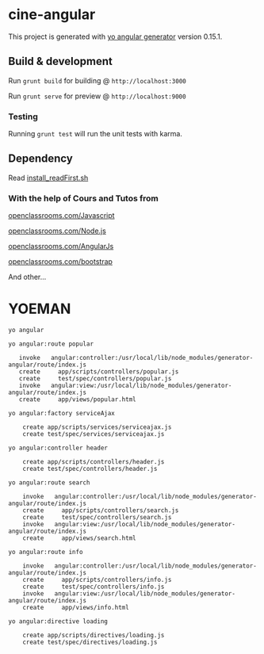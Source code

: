 # cine-angular

This project is generated with [yo angular generator](https://github.com/yeoman/generator-angular)
version 0.15.1.

## Build & development

Run `grunt build` for building @ `http://localhost:3000`

Run `grunt serve` for preview @ `http://localhost:9000`

### Testing

Running `grunt test` will run the unit tests with karma.

## Dependency
Read [install_readFirst.sh](https://github.com/elrhandouri/cine_angular/blob/master/install_readFirst.sh)

### With the help of Cours and Tutos from

[openclassrooms.com/Javascript](https://openclassrooms.com/courses/dynamisez-vos-sites-web-avec-javascript)

[openclassrooms.com/Node.js](https://openclassrooms.com/courses/des-applications-ultra-rapides-avec-node-js)

[openclassrooms.com/AngularJs](https://openclassrooms.com/courses/developpez-vos-applications-web-avec-angularjs)

[openclassrooms.com/bootstrap](https://openclassrooms.com/courses/prenez-en-main-bootstrap)

And other...


# YOEMAN

`yo angular`

`yo angular:route popular`
```
   invoke   angular:controller:/usr/local/lib/node_modules/generator-angular/route/index.js
   create     app/scripts/controllers/popular.js
   create     test/spec/controllers/popular.js
   invoke   angular:view:/usr/local/lib/node_modules/generator-angular/route/index.js
   create     app/views/popular.html
```

`yo angular:factory serviceAjax`
```
	create app/scripts/services/serviceajax.js
	create test/spec/services/serviceajax.js
```

`yo angular:controller header`
```
	create app/scripts/controllers/header.js
	create test/spec/controllers/header.js
```

`yo angular:route search`
```
	invoke   angular:controller:/usr/local/lib/node_modules/generator-angular/route/index.js
	create     app/scripts/controllers/search.js
	create     test/spec/controllers/search.js
	invoke   angular:view:/usr/local/lib/node_modules/generator-angular/route/index.js
	create     app/views/search.html
```

`yo angular:route info`
```
	invoke   angular:controller:/usr/local/lib/node_modules/generator-angular/route/index.js
	create     app/scripts/controllers/info.js
	create     test/spec/controllers/info.js
	invoke   angular:view:/usr/local/lib/node_modules/generator-angular/route/index.js
	create     app/views/info.html
```

`yo angular:directive loading`
```
	create app/scripts/directives/loading.js
	create test/spec/directives/loading.js
````
